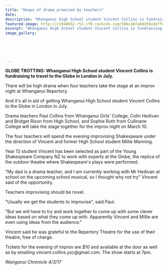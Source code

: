 ```yaml
---
title: "Heaps of drama promised by teachers"
date: 
description: "Whanganui High School student Vincent Collins is fundraising to travel to the Globe in London in July..."
featured-image: http://c1940652.r52.cf0.rackcdn.com/58bca6fab8d39a3eff003c63/Vincent-Collins-fundr-to-travel-Globe-Chron-March-2017.jpg
excerpt: "Whanganui High School student Vincent Collins is fundraising to travel to the Globe in London in July."
image_gallery:
    
    
    
    
    
---
```


<p><strong>GLOBE TROTTING: <span>Whanganui High School student Vincent Collins is fundraising to travel to the Globe in London in July.</span></strong></p>
<p>There will be high drama when four teachers take the stage at an improv night at Whanganui Repertory.</p>
<p>And it's all in aid of getting Whanganui High School student Vincent Collins to the Globe in London in July.</p>
<p>Drama teachers Paul Collins from Whanganui Girls' College, Colin Hedivan and Bridget Rison from High School, and Sophie Ruth from Cullinane College will take the stage together for the improv night on March 10.</p>
<p>The four teachers will spend the evening improvising Shakespeare under the direction of Vincent and former High School student Millie Manning.</p>
<p>Year 13 student Vincent has been selected as part of the Young Shakespeare Company NZ to work with experts at the Globe, the replica of the outdoor theatre where Shakespeare's plays were performed.</p>
<p>"My dad is a drama teacher, and I am currently working with Mr Hedivan at school on the upcoming school musical, so I thought why not try" Vincent said of the opportunity.</p>
<p>Teachers improvising should be novel.</p>
<p>"Usually we get the students to improvise", said Paul.</p>
<p>"But we will have to try and work together to come up with some clever ideas based on what they come up with. Apparently Vincent and Millie are even using ideas from the audience."</p>
<p>Vincent said he was grateful to the Repertory Theatre for the use of their theatre, free of charge.</p>
<p>Tickets for the evening of improv are $10 and available at the door as well as by emailing vincent.collins.ysc@gmail.com. The show starts at 7pm.</p>
<p class="clear syndicator"><em>Wanganui Chronicle 4/3/17</em></p>

